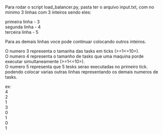 Para rodar o script load_balancer.py, pasta ter o arquivo input.txt, com no minimo 3 linhas com 3 inteiros sendo eles:  

primeira linha - 3   
segunda linha - 4  
terceira linha - 5  

Para as demais linhas voce pode continuar colocando outros inteiros. 

O numero 3 representa o tamanha das tasks em ticks (>=1<=10>).  
O numero 4 representa o tamanho de tasks que uma maquina porde executar simultaneamente (>=1<=10>).  
O numero 5 representa que 5 tesks serao executadas no primeiro tick.  
podendo colocar varias outras linhas representando os demais numeros de tasks.  

ex:  
4  
2  
1  
3  
0  
1  
0  
1  